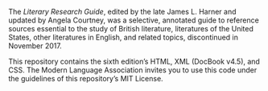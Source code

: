 The *Literary Research Guide*, edited by the late James L. Harner and updated by Angela Courtney, was a selective, annotated guide to reference sources essential to the study of British literature, literatures of the United States, other literatures in English, and related topics, discontinued in November 2017.

This repository contains the sixth edition’s HTML, XML (DocBook v4.5), and CSS. The Modern Language Association invites you to use this code under the guidelines of this repository’s MIT License.